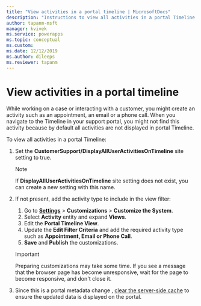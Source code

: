 ```yaml
---
title: "View activities in a portal timeline | MicrosoftDocs"
description: "Instructions to view all activities in a portal Timeline."
author: tapanm-msft
manager: kvivek
ms.service: powerapps
ms.topic: conceptual
ms.custom: 
ms.date: 12/12/2019
ms.author: dileeps
ms.reviewer: tapanm
---
```


# View activities in a portal timeline

While working on a case or interacting with a customer, you might create an activity such as an appointment, an email or a phone call. When you navigate to the Timeline in your support portal, you might not find this activity because by default all activities are not displayed in portal Timeline. 

To view all activities in a portal Timeline: 

1. Set the **CustomerSupport/DisplayAllUserActivitiesOnTimeline** site setting to true.  
    
    > [!NOTE]
    > If **DisplayAllUserActivitiesOnTimeline** site setting does not exist, you can create a new setting with this name.

2. If not present, add the activity type to include in the view filter:  
    1. Go to [**Settings**](https://docs.microsoft.com/power-platform/admin/admin-settings#app-settings) > **Customizations** > **Customize the System**.
    2. Select **Activity** entity and expand **Views**.
    3. Edit the **Portal Timeline View**.
    4. Update the **Edit Filter Criteria** and add the required activity type such as **Appointment, Email or Phone Call**.
    5. **Save** and **Publish** the customizations. 

    > [!IMPORTANT]
    > Preparing customizations may take some time. If you see a message that the browser page has become unresponsive, wait for the page to become responsive, and don't close it.

3. Since this is a portal metadata change , [clear the server-side cache](../admin/clear-server-side-cache.md) to ensure the updated data is displayed on the portal.
